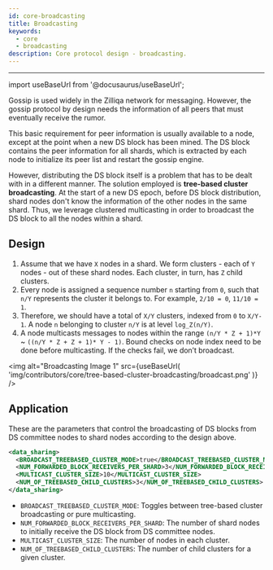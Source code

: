 ```yaml
---
id: core-broadcasting
title: Broadcasting
keywords:
  - core
  - broadcasting
description: Core protocol design - broadcasting.
---
```


---

import useBaseUrl from '@docusaurus/useBaseUrl';

Gossip is used widely in the Zilliqa network for messaging. However, the gossip protocol by design needs the information of all peers that must eventually receive the rumor.

This basic requirement for peer information is usually available to a node, except at the point when a new DS block has been mined. The DS block contains the peer information for all shards, which is extracted by each node to initialize its peer list and restart the gossip engine.

However, distributing the DS block itself is a problem that has to be dealt with in a different manner. The solution employed is **tree-based cluster broadcasting**. At the start of a new DS epoch, before DS block distribution, shard nodes don't know the information of the other nodes in the same shard.
Thus, we leverage clustered multicasting in order to broadcast the DS block to all the nodes within a shard.

## Design

1. Assume that we have `X` nodes in a shard. We form clusters - each of `Y` nodes - out of these shard nodes. Each cluster, in turn, has `Z` child clusters.
1. Every node is assigned a sequence number `n` starting from `0`, such that `n/Y` represents the cluster it belongs to. For example, `2/10 = 0`, `11/10 = 1`.
1. Therefore, we should have a total of `X/Y` clusters, indexed from `0` to `X/Y-1`. A node `n` belonging to cluster `n/Y` is at level `log_Z(n/Y)`.
1. A node multicasts messages to nodes within the range `(n/Y * Z + 1)*Y` ~ `((n/Y * Z + Z + 1)* Y - 1)`. Bound checks on node index need to be done before multicasting. If the checks fail, we don’t broadcast.

<img
alt="Broadcasting Image 1"
src={useBaseUrl(
'img/contributors/core/tree-based-cluster-broadcasting/broadcast.png'
)}
/>

## Application

These are the parameters that control the broadcasting of DS blocks from DS committee nodes to shard nodes according to the design above.

```xml
<data_sharing>
  <BROADCAST_TREEBASED_CLUSTER_MODE>true</BROADCAST_TREEBASED_CLUSTER_MODE>
  <NUM_FORWARDED_BLOCK_RECEIVERS_PER_SHARD>3</NUM_FORWARDED_BLOCK_RECEIVERS_PER_SHARD>
  <MULTICAST_CLUSTER_SIZE>10</MULTICAST_CLUSTER_SIZE>
  <NUM_OF_TREEBASED_CHILD_CLUSTERS>3</NUM_OF_TREEBASED_CHILD_CLUSTERS>
</data_sharing>
```

- `BROADCAST_TREEBASED_CLUSTER_MODE`: Toggles between tree-based cluster broadcasting or pure multicasting.
- `NUM_FORWARDED_BLOCK_RECEIVERS_PER_SHARD`: The number of shard nodes to initially receive the DS block from DS committee nodes.
- `MULTICAST_CLUSTER_SIZE`: The number of nodes in each cluster.
- `NUM_OF_TREEBASED_CHILD_CLUSTERS`: The number of child clusters for a given cluster.
